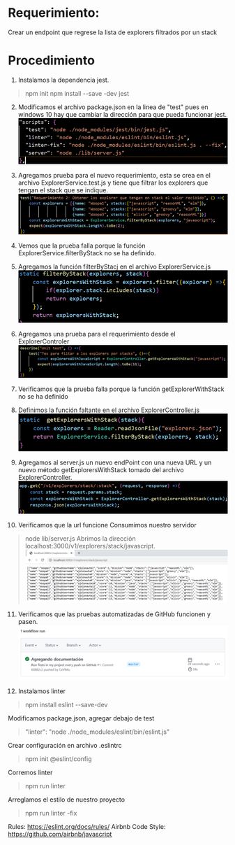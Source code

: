 # Requerimiento: 

Crear un endpoint que regrese la lista de explorers filtrados por un stack

# Procedimiento

1. Instalamos la dependencia jest.

> npm init
> npm install --save -dev jest

2. Modificamos el archivo package.json en la linea de "test" pues en windows 10 hay que cambiar la dirección para que pueda funcionar jest.
![image](https://github.com/CeViMu/fizzbuzz-1/blob/master/images/Imagen2.png)

3. Agregamos prueba para el nuevo requerimiento, esta se crea en el archivo ExplorerService.test.js y tiene que filtrar los explorers que tengan el stack que se indique.
![image](https://github.com/CeViMu/fizzbuzz-1/blob/master/images/Imagen3.png)

4. Vemos que la prueba falla porque la función ExplorerService.filterByStack no se ha definido.

5. Agregamos la función filterByStacj en el archivo ExplorerService.js
![image](https://github.com/CeViMu/fizzbuzz-1/blob/master/images/Imagen5.png)

6. Agregamos una prueba para el requerimiento desde el ExplorerControler
![image](https://github.com/CeViMu/fizzbuzz-1/blob/master/images/Imagen6.png)

7. Verificamos que la prueba falla porque la función getExplorerWithStack no se ha definido

8. Definimos la función faltante en el archivo ExplorerController.js
![image](https://github.com/CeViMu/fizzbuzz-1/blob/master/images/Imagen8.png)

9. Agregamos al server.js un nuevo endPoint con una nueva URL y un nuevo método getExplorersWithStack tomado del archivo ExplorerController.
![image](https://github.com/CeViMu/fizzbuzz-1/blob/master/images/Imagen9.png)

10. Verificamos que la url funcione
 Consumimos nuestro servidor
  > node lib/server.js
 Abrimos la dirección localhost:3000/v1/explorers/stack/javascript.
![image](https://github.com/CeViMu/fizzbuzz-1/blob/master/images/Imagen10.png)

11. Verificamos que las pruebas automatizadas de GitHub funcionen y pasen.
![image](https://github.com/CeViMu/fizzbuzz-1/blob/master/images/Imagen11.png)

12. Instalamos linter
>npm install eslint --save-dev

 Modificamos package.json, agregar debajo de test
 > "linter": "node ./node_modules/eslint/bin/eslint.js"

 Crear configuración en archivo .eslintrc
 > npm init @eslint/config

 Corremos linter
 > npm run linter

 Arreglamos el estilo de nuestro proyecto
 > npm run linter -fix


Rules: https://eslint.org/docs/rules/
Airbnb Code Style: https://github.com/airbnb/javascript
